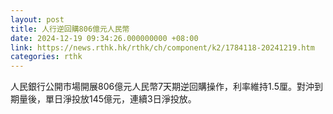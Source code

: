 ```yaml
---
layout: post
title: 人行逆回購806億元人民幣
date: 2024-12-19 09:34:26.000000000 +08:00
link: https://news.rthk.hk/rthk/ch/component/k2/1784118-20241219.htm
categories: rthk
---
```


人民銀行公開市場開展806億元人民幣7天期逆回購操作，利率維持1.5厘。對沖到期量後，單日淨投放145億元，連續3日淨投放。
